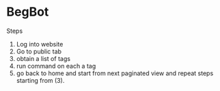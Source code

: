 # BegBot


Steps
1. Log into website
2. Go to public tab 
3. obtain a list of <a> tags 
4. run command on each a tag
5. go back to home and start from next paginated view and repeat steps starting from (3).


